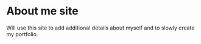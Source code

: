 # About me site

Will use this site to add additional details about myself and to slowly create my portfolio.  

